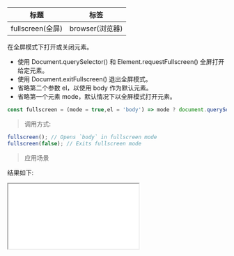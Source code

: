 |  标题   | 标签  |
|  ----  | ----  |
| fullscreen(全屏) | browser(浏览器) |

在全屏模式下打开或关闭元素。

* 使用 Document.querySelector() 和 Element.requestFullscreen() 全屏打开给定元素。
* 使用 Document.exitFullscreen() 退出全屏模式。
* 省略第二个参数 el，以使用 body 作为默认元素。
* 省略第一个元素 mode，默认情况下以全屏模式打开元素。

```js
const fullscreen = (mode = true,el = 'body') => mode ? document.querySelector(el).requestFullscreen() : document.exitFullscreen();
```

> 调用方式:

```js
fullscreen(); // Opens `body` in fullscreen mode
fullscreen(false); // Exits fullscreen mode
```

> 应用场景

<div class="code-editor" data-url="codes/javascript/html/fullscreen.html" data-language="html"></div>

结果如下:

<iframe src="codes/javascript/html/fullscreen.html"></iframe>


